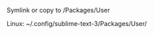 Symlink or copy to <sublime-settings-path>/Packages/User

Linux:
~/.config/sublime-text-3/Packages/User/